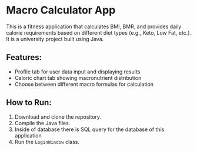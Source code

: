 # Macro Calculator App

This is a fitness application that calculates BMI, BMR, and provides daily calorie requirements based on different diet types (e.g., Keto, Low Fat, etc.). It is a university project built using Java.

## Features:
- Profile tab for user data input and displaying results
- Caloric chart tab showing macronutrient distribution
- Choose between different macro formulas for calculation

## How to Run:
1. Download and clone the repository.
2. Compile the Java files.
3. Inside of database there is SQL query for the database of this application
4. Run the `LoginWindow` class.

